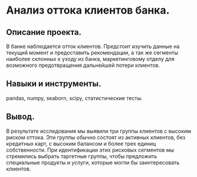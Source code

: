 # Анализ оттока клиентов банка.

## Описание проекта.
В банке наблюдается отток клиентов. Предстоит изучить данные на текущий момент и предоставить рекомендации, а так же сегменты наиболее склонных к уходу из банка, маркетинговому отделу для возможного предотвращения дальнейшей потери клиентов.


## Навыки и инструменты.
pandas, numpy, seaborn, scipy, статистические тесты.

## Вывод.
В результате исследования мы выявили три группы клиентов с высоким риском оттока. Эти группы обычно состоят из активных клиентов, без кредитных карт, с высоким балансом и более трех единиц собственности. При идентификации этих рисковых сегментов мы стремились выбрать таргетные группы, чтобы предложить специальные продукты и услуги, которые могли бы заинтересовать клиентов.


